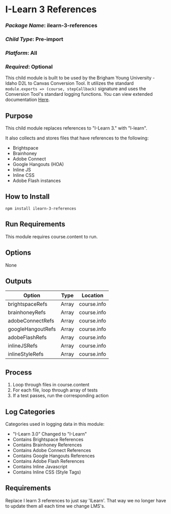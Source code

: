 # I-Learn 3 References
### *Package Name*: ilearn-3-references
### *Child Type*: Pre-import
### *Platform*: All
### *Required*: Optional

This child module is built to be used by the Brigham Young University - Idaho D2L to Canvas Conversion Tool. It utilizes the standard `module.exports => (course, stepCallback)` signature and uses the Conversion Tool's standard logging functions. You can view extended documentation [Here](https://github.com/byuitechops/d2l-to-canvas-conversion-tool/tree/master/documentation).

## Purpose
This child module replaces references to "I-Learn 3." with "I-learn". 

It also collects and stores files that have references to the following:
* Brightspace
* Brainhoney
* Adobe Connect
* Google Hangouts (HOA)
* Inline JS
* Inline CSS
* Adobe Flash instances

## How to Install

```
npm install ilearn-3-references
```

## Run Requirements
This module requires course.content to run.

## Options
None

## Outputs

| Option | Type | Location |
|--------|--------|-------------|
|brightspaceRefs| Array | course.info|
|brainhoneyRefs| Array | course.info|
|adobeConnectRefs| Array | course.info|
|googleHangoutRefs| Array | course.info|
|adobeFlashRefs| Array | course.info|
|inlineJSRefs| Array | course.info|
|inlineStyleRefs| Array | course.info|

## Process
1. Loop through files in course.content
2. For each file, loop through array of tests
3. If a test passes, run the corresponding action

## Log Categories
Categories used in logging data in this module:
- "I-Learn 3.0" Changed to "I-Learn"
- Contains Brightspace References
- Contains Brainhoney References
- Contains Adobe Connect References
- Contains Google Hangouts References
- Contains Adobe Flash References
- Contains Inline Javascript
- Contains Inline CSS (Style Tags)

## Requirements
Replace I learn 3 references to just say 'ILearn'. That way we no longer have to update them all each time we change LMS's.